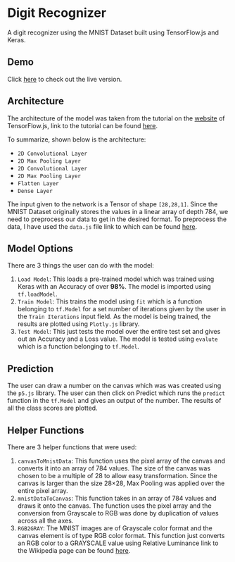 # Digit Recognizer

A digit recognizer using the MNIST Dataset built using TensorFlow.js and Keras.

## Demo

Click [here](https://mohammed-shoaib.github.io/Watch-Me-Build/Projects/Digit%20Recognizer/) to check out the live version.

## Architecture

The architecture of the model was taken from the tutorial on the [website](https://js.tensorflow.org/) of TensorFlow.js, link to the tutorial can be found [here](https://js.tensorflow.org/tutorials/mnist.html).

To summarize, shown below is the architecture:
* ``2D Convolutional Layer``
* ``2D Max Pooling Layer``
* ``2D Convolutional Layer``
* ``2D Max Pooling Layer``
* ``Flatten Layer``
* ``Dense Layer``

The input given to the network is a Tensor of shape ``[28,28,1]``. Since the MNIST Dataset originally stores the values in a linear array of depth 784, we need to preprocess our data to get in the desired format. To preprocess the data, I have used the ``data.js`` file link to which can be found [here](https://github.com/tensorflow/tfjs-examples/blob/master/mnist-core/data.js).

## Model Options

There are 3 things the user can do with the model:
1. ``Load Model``: This loads a pre-trained model which was trained using Keras with an Accuracy of over **98%**. The model is imported using ``tf.loadModel``.
2. ``Train Model``: This trains the model using ``fit`` which is a function belonging to ``tf.Model`` for a set number of iterations given by the user in the ``Train Iterations`` input field. As the model is being trained, the results are plotted using ``Plotly.js`` library.
3. ``Test Model``: This just tests the model over the entire test set and gives out an Accuracy and a Loss value. The model is tested using ``evalute`` which is a function belonging to ``tf.Model``.

## Prediction

The user can draw a number on the canvas which was was created using the ``p5.js`` library. The user can then click on Predict which runs the ``predict`` function in the ``tf.Model`` and gives an output of the number. The results of all the class scores are plotted.

## Helper Functions

There are 3 helper functions that were used:
1. ``canvasToMnistData``: This function uses the pixel array of the canvas and converts it into an array of 784 values. The size of the canvas was chosen to be a multiple of 28 to allow easy transformation. Since the canvas is larger than the size 28×28, Max Pooling was applied over the entire pixel array.
2. ``mnistDataToCanvas``: This function takes in an array of 784 values and draws it onto the canvas. The function uses the pixel array and the conversion from Grayscale to RGB was done by duplication of values across all the axes.
3. ``RGB2GRAY``: The MNIST images are of Grayscale color format and the canvas element is of type RGB color format. This function just converts an RGB color to a GRAYSCALE value using Relative Luminance link to the Wikipedia page can be found [here](https://en.wikipedia.org/wiki/Relative_luminance).